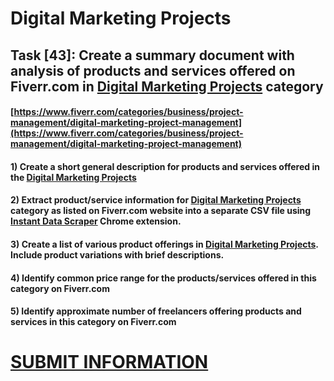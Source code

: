 # Digital Marketing Projects
## Task [43]: Create a summary document with analysis of products and services offered on Fiverr.com in [Digital Marketing Projects](https://www.fiverr.com/categories/business/project-management/digital-marketing-project-management) category
#### [https://www.fiverr.com/categories/business/project-management/digital-marketing-project-management](https://www.fiverr.com/categories/business/project-management/digital-marketing-project-management)
#### 1) Create a short general description for products and services offered in the [Digital Marketing Projects](https://www.fiverr.com/categories/business/project-management/digital-marketing-project-management)
#### 2) Extract product/service information for [Digital Marketing Projects](https://www.fiverr.com/categories/business/project-management/digital-marketing-project-management) category as listed on Fiverr.com website into a separate CSV file using [Instant Data Scraper](https://chrome.google.com/webstore/detail/instant-data-scraper/ofaokhiedipichpaobibbnahnkdoiiah) Chrome extension.
#### 3) Create a list of various product offerings in [Digital Marketing Projects](https://www.fiverr.com/categories/business/project-management/digital-marketing-project-management). Include product variations with brief descriptions.
#### 4) Identify common price range for the products/services offered in this category on Fiverr.com
#### 5) Identify approximate number of freelancers offering products and services in this category on Fiverr.com

# [SUBMIT INFORMATION](https://forms.office.com/r/8AEKjkLxKG)
